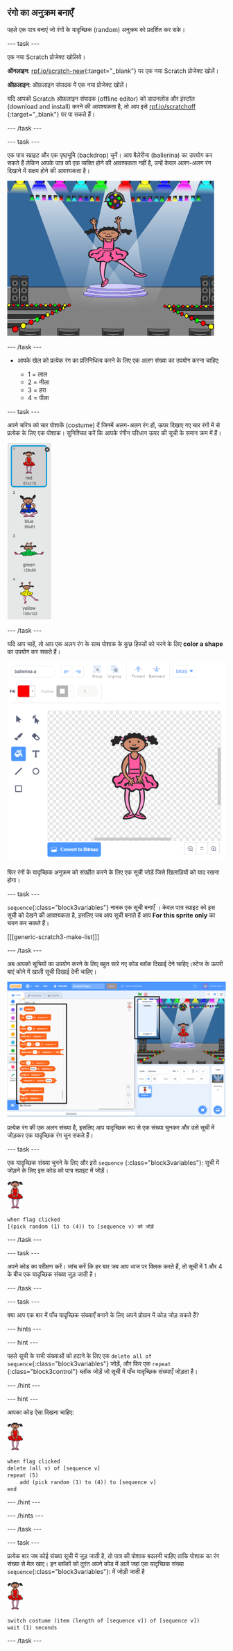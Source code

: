 ## रंगो का अनुक्रम बनाएँ

पहले एक पात्र बनाएं जो रंगों के यादृच्छिक (random) अनुक्रम को प्रदर्शित कर सके।

--- task ---

एक नया Scratch प्रोजेक्ट खोलिये।

**ऑनलाइन**: [rpf.io/scratch-new](https://rpf.io/scratch-new){:target="_blank"} पर एक नया Scratch प्रोजेक्ट खोलें।

**ऑफ़लाइन**: ऑफ़लाइन संपादक में एक नया प्रोजेक्ट खोलें।

यदि आपको Scratch ऑफ़लाइन संपादक (offline editor) को डाउनलोड और इंस्टॉल (download and install) करने की आवश्यकता है, तो आप इसे [rpf.io/scratchoff](https://rpf.io/scratchoff) {:target="_blank"} पर पा सकते हैं।

--- /task ---

--- task ---

एक पात्र स्प्राइट और एक पृष्ठभूमि (backdrop) चुनें। आप बैलेरीना (ballerina) का उपयोग कर सकते हैं लेकिन आपके पात्र को एक व्यक्ति होने की आवश्यकता नहीं है, उन्हें केवल अलग-अलग रंग दिखाने में सक्षम होने की आवश्यकता है।

![स्क्रीनशॉट](images/colour-sprite.png)

--- /task ---

+ आपके खेल को प्रत्येक रंग का प्रतिनिधित्व करने के लिए एक अलग संख्या का उपयोग करना चाहिए:
    
    + 1 = लाल
    + 2 = नीला
    + 3 = हरा
    + 4 = पीला

--- task ---

अपने चरित्र को चार पोशाकें (costume) दें जिनमें अलग-अलग रंग हों, ऊपर दिखाए गए चार रंगों में से प्रत्येक के लिए एक पोशाक। सुनिश्चित करें कि आपके रंगीन परिधान ऊपर की सूची के समान क्रम में हैं।

![स्क्रीनशॉट](images/colour-costume.png)

--- /task ---

यदि आप चाहें, तो आप एक अलग रंग के साथ पोशाक के कुछ हिस्सों को भरने के लिए **color a shape** का उपयोग कर सकते हैं।

![आकृति को रंगे](images/color-a-shape.png)

फिर रंगों के यादृच्छिक अनुक्रम को संग्रहीत करने के लिए एक सूची जोड़ें जिसे खिलाड़ियों को याद रखना होगा।

--- task ---

`sequence`{:class="block3variables"} नामक एक सूची बनाएँ । केवल पात्र स्प्राइट को इस सूची को देखने की आवश्यकता है, इसलिए जब आप सूची बनाते हैं आप **For this sprite only** का चयन कर सकते हैं।

[[[generic-scratch3-make-list]]]

--- /task ---

अब आपको सूचियों का उपयोग करने के लिए बहुत सारे नए कोड ब्लॉक दिखाई देने चाहिए।स्टेज के ऊपरी बाएं कोने में खाली सूची दिखाई देनी चाहिए।

![स्क्रीनशॉट](images/colour-list-blocks-annotated.png)

प्रत्येक रंग की एक अलग संख्या है, इसलिए आप यादृच्छिक रूप से एक संख्या चुनकर और उसे सूची में जोड़कर एक यादृच्छिक रंग चुन सकते हैं।

--- task ---

एक यादृच्छिक संख्या चुनने के लिए और इसे `sequence` {:class="block3variables"}: सूची में जोड़ने के लिए इस कोड को पात्र स्प्राइट में जोड़ें।

![बैलरीना](images/ballerina.png)

```blocks3
when flag clicked
[(pick random (1) to (4)) to [sequence v) को जोड़ें
```

--- /task ---

--- task ---

अपने कोड का परीक्षण करें। जांच करें कि हर बार जब आप ध्वज पर क्लिक करते हैं, तो सूची में 1 और 4 के बीच एक यादृच्छिक संख्या जुड़ जाती है।

--- /task ---

--- task ---

क्या आप एक बार में पाँच यादृच्छिक संख्याएँ बनाने के लिए अपने प्रोग्राम में कोड जोड़ सकते हैं?

--- hints ---

--- hint ---

पहले सूची के सभी संख्याओं को हटाने के लिए एक `delete all of sequence`{:class="block3variables"} जोड़ें, और फिर एक `repeat` {:class="block3control"} ब्लॉक जोड़ें जो सूची में पाँच यादृच्छिक संख्याएँ जोड़ता है।

--- /hint ---

--- hint ---

आपका कोड ऐसा दिखना चाहिए:

![बैलरीना](images/ballerina.png)

```blocks3
when flag clicked
delete (all v) of [sequence v]
repeat (5)
    add (pick random (1) to (4)) to [sequence v]
end
```

--- /hint ---

--- /hints ---

--- /task ---

--- task ---

प्रत्येक बार जब कोई संख्या सूची में जुड़ जाती है, तो पात्र की पोशाक बदलनी चाहिए ताकि पोशाक का रंग संख्या से मेल खाए। इन ब्लॉकों को तुरंत अपने कोड में डालें जहां एक यादृच्छिक संख्या `sequence`{:class="block3variables"}: में जोड़ी जाती है 

![बैलरीना](images/ballerina.png)

```blocks3
switch costume (item (length of [sequence v]) of [sequence v])
wait (1) seconds
```

--- /task ---